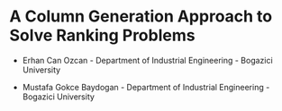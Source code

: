 # A Column Generation Approach to Solve Ranking Problems


- Erhan Can Ozcan - Department of Industrial Engineering - Bogazici University

- Mustafa Gokce Baydogan - Department of Industrial Engineering - Bogazici University
